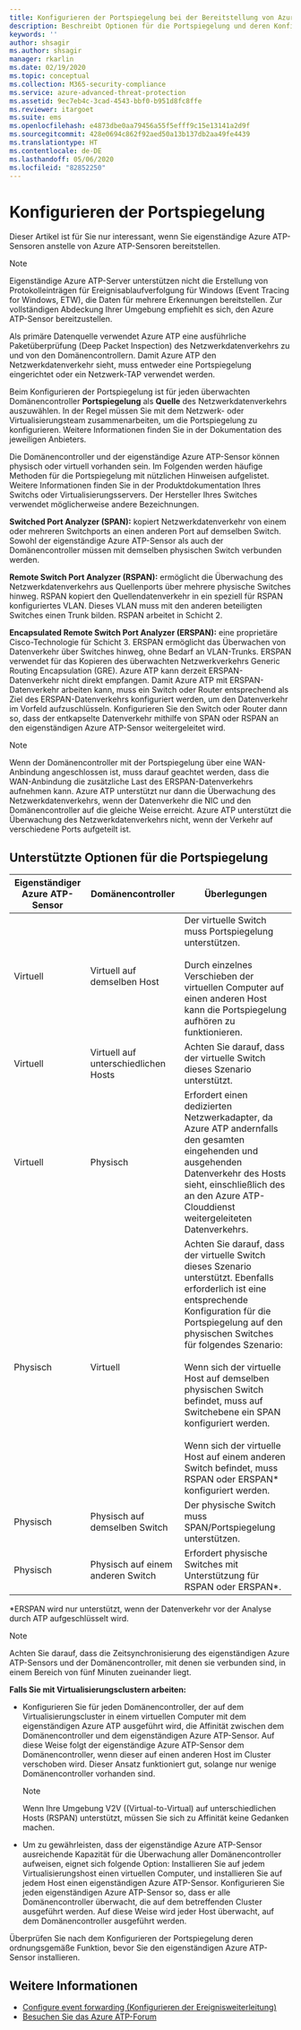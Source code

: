 ```yaml
---
title: Konfigurieren der Portspiegelung bei der Bereitstellung von Azure Advanced Threat Protection
description: Beschreibt Optionen für die Portspiegelung und deren Konfiguration für Azure ATP
keywords: ''
author: shsagir
ms.author: shsagir
manager: rkarlin
ms.date: 02/19/2020
ms.topic: conceptual
ms.collection: M365-security-compliance
ms.service: azure-advanced-threat-protection
ms.assetid: 9ec7eb4c-3cad-4543-bbf0-b951d8fc8ffe
ms.reviewer: itargoet
ms.suite: ems
ms.openlocfilehash: e4873dbe0aa79456a55f5efff9c15e13141a2d9f
ms.sourcegitcommit: 428e0694c862f92aed50a13b137db2aa49fe4439
ms.translationtype: HT
ms.contentlocale: de-DE
ms.lasthandoff: 05/06/2020
ms.locfileid: "82852250"
---
```

# <a name="configure-port-mirroring"></a>Konfigurieren der Portspiegelung

Dieser Artikel ist für Sie nur interessant, wenn Sie eigenständige Azure ATP-Sensoren anstelle von Azure ATP-Sensoren bereitstellen.

> [!NOTE]
> Eigenständige Azure ATP-Server unterstützen nicht die Erstellung von Protokolleinträgen für Ereignisablaufverfolgung für Windows (Event Tracing for Windows, ETW), die Daten für mehrere Erkennungen bereitstellen. Zur vollständigen Abdeckung Ihrer Umgebung empfiehlt es sich, den Azure ATP-Sensor bereitzustellen.

Als primäre Datenquelle verwendet Azure ATP eine ausführliche Paketüberprüfung (Deep Packet Inspection) des Netzwerkdatenverkehrs zu und von den Domänencontrollern. Damit Azure ATP den Netzwerkdatenverkehr sieht, muss entweder eine Portspiegelung eingerichtet oder ein Netzwerk-TAP verwendet werden.

Beim Konfigurieren der Portspiegelung ist für jeden überwachten Domänencontroller **Portspiegelung** als **Quelle** des Netzwerkdatenverkehrs auszuwählen. In der Regel müssen Sie mit dem Netzwerk- oder Virtualisierungsteam zusammenarbeiten, um die Portspiegelung zu konfigurieren.
Weitere Informationen finden Sie in der Dokumentation des jeweiligen Anbieters.

Die Domänencontroller und der eigenständige Azure ATP-Sensor können physisch oder virtuell vorhanden sein. Im Folgenden werden häufige Methoden für die Portspiegelung mit nützlichen Hinweisen aufgelistet. Weitere Informationen finden Sie in der Produktdokumentation Ihres Switchs oder Virtualisierungsservers. Der Hersteller Ihres Switches verwendet möglicherweise andere Bezeichnungen.

**Switched Port Analyzer (SPAN):** kopiert Netzwerkdatenverkehr von einem oder mehreren Switchports an einen anderen Port auf demselben Switch. Sowohl der eigenständige Azure ATP-Sensor als auch der Domänencontroller müssen mit demselben physischen Switch verbunden werden.

**Remote Switch Port Analyzer (RSPAN):** ermöglicht die Überwachung des Netzwerkdatenverkehrs aus Quellenports über mehrere physische Switches hinweg. RSPAN kopiert den Quellendatenverkehr in ein speziell für RSPAN konfiguriertes VLAN. Dieses VLAN muss mit den anderen beteiligten Switches einen Trunk bilden. RSPAN arbeitet in Schicht 2.

**Encapsulated Remote Switch Port Analyzer (ERSPAN):** eine proprietäre Cisco-Technologie für Schicht 3. ERSPAN ermöglicht das Überwachen von Datenverkehr über Switches hinweg, ohne Bedarf an VLAN-Trunks. ERSPAN verwendet für das Kopieren des überwachten Netzwerkverkehrs Generic Routing Encapsulation (GRE). Azure ATP kann derzeit ERSPAN-Datenverkehr nicht direkt empfangen. Damit Azure ATP mit ERSPAN-Datenverkehr arbeiten kann, muss ein Switch oder Router entsprechend als Ziel des ERSPAN-Datenverkehrs konfiguriert werden, um den Datenverkehr im Vorfeld aufzuschlüsseln. Konfigurieren Sie den Switch oder Router dann so, dass der entkapselte Datenverkehr mithilfe von SPAN oder RSPAN an den eigenständigen Azure ATP-Sensor weitergeleitet wird.

> [!NOTE]
> Wenn der Domänencontroller mit der Portspiegelung über eine WAN-Anbindung angeschlossen ist, muss darauf geachtet werden, dass die WAN-Anbindung die zusätzliche Last des ERSPAN-Datenverkehrs aufnehmen kann.
> Azure ATP unterstützt nur dann die Überwachung des Netzwerkdatenverkehrs, wenn der Datenverkehr die NIC und den Domänencontroller auf die gleiche Weise erreicht. Azure ATP unterstützt die Überwachung des Netzwerkdatenverkehrs nicht, wenn der Verkehr auf verschiedene Ports aufgeteilt ist.

## <a name="supported-port-mirroring-options"></a>Unterstützte Optionen für die Portspiegelung

|Eigenständiger Azure ATP-Sensor|Domänencontroller|Überlegungen|
|---------------|---------------------|------------------|
|Virtuell|Virtuell auf demselben Host|Der virtuelle Switch muss Portspiegelung unterstützen.<br /><br />Durch einzelnes Verschieben der virtuellen Computer auf einen anderen Host kann die Portspiegelung aufhören zu funktionieren.|
|Virtuell|Virtuell auf unterschiedlichen Hosts|Achten Sie darauf, dass der virtuelle Switch dieses Szenario unterstützt.|
|Virtuell|Physisch|Erfordert einen dedizierten Netzwerkadapter, da Azure ATP andernfalls den gesamten eingehenden und ausgehenden Datenverkehr des Hosts sieht, einschließlich des an den Azure ATP-Clouddienst weitergeleiteten Datenverkehrs.|
|Physisch|Virtuell|Achten Sie darauf, dass der virtuelle Switch dieses Szenario unterstützt. Ebenfalls erforderlich ist eine entsprechende Konfiguration für die Portspiegelung auf den physischen Switches für folgendes Szenario:<br /><br />Wenn sich der virtuelle Host auf demselben physischen Switch befindet, muss auf Switchebene ein SPAN konfiguriert werden.<br /><br />Wenn sich der virtuelle Host auf einem anderen Switch befindet, muss RSPAN oder ERSPAN&#42; konfiguriert werden.|
|Physisch|Physisch auf demselben Switch|Der physische Switch muss SPAN/Portspiegelung unterstützen.|
|Physisch|Physisch auf einem anderen Switch|Erfordert physische Switches mit Unterstützung für RSPAN oder ERSPAN&#42;.|

&#42;ERSPAN wird nur unterstützt, wenn der Datenverkehr vor der Analyse durch ATP aufgeschlüsselt wird.

> [!NOTE]
> Achten Sie darauf, dass die Zeitsynchronisierung des eigenständigen Azure ATP-Sensors und der Domänencontroller, mit denen sie verbunden sind, in einem Bereich von fünf Minuten zueinander liegt.

**Falls Sie mit Virtualisierungsclustern arbeiten:**

- Konfigurieren Sie für jeden Domänencontroller, der auf dem Virtualisierungscluster in einem virtuellen Computer mit dem eigenständigen Azure ATP ausgeführt wird, die Affinität zwischen dem Domänencontroller und dem eigenständigen Azure ATP-Sensor. Auf diese Weise folgt der eigenständige Azure ATP-Sensor dem Domänencontroller, wenn dieser auf einen anderen Host im Cluster verschoben wird. Dieser Ansatz funktioniert gut, solange nur wenige Domänencontroller vorhanden sind.

  > [!NOTE]
  > Wenn Ihre Umgebung V2V ((Virtual-to-Virtual) auf unterschiedlichen Hosts (RSPAN) unterstützt, müssen Sie sich zu Affinität keine Gedanken machen.

- Um zu gewährleisten, dass der eigenständige Azure ATP-Sensor ausreichende Kapazität für die Überwachung aller Domänencontroller aufweisen, eignet sich folgende Option: Installieren Sie auf jedem Virtualisierungshost einen virtuellen Computer, und installieren Sie auf jedem Host einen eigenständigen Azure ATP-Sensor. Konfigurieren Sie jeden eigenständigen Azure ATP-Sensor so, dass er alle Domänencontroller überwacht, die auf dem betreffenden Cluster ausgeführt werden. Auf diese Weise wird jeder Host überwacht, auf dem Domänencontroller ausgeführt werden.

Überprüfen Sie nach dem Konfigurieren der Portspiegelung deren ordnungsgemäße Funktion, bevor Sie den eigenständigen Azure ATP-Sensor installieren.

## <a name="see-also"></a>Weitere Informationen

- [Configure event forwarding (Konfigurieren der Ereignisweiterleitung)](configure-event-forwarding.md)
- [Besuchen Sie das Azure ATP-Forum](https://aka.ms/azureatpcommunity)
